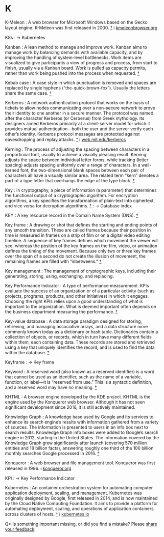 # K

K-Meleon
: A web browser for Microsoft Windows based on the Gecko layout engine. K-Meleon was first released in 2000. [†](#w-k-meleon) ℹ︎ [kmeleonbrowser.org](http://kmeleonbrowser.org/)

K8s
: → Kubernetes

Kanban
: A lean method to manage and improve work. Kanban aims to manage work by balancing demands with available capacity, and by improving the handling of system-level bottlenecks. Work items are visualized to give participants a view of progress and process, from start to finish, usually via a Kanban board. Work is pulled as capacity permits, rather than work being pushed into the process when requested. [†](#w-kanban)

Kebab case
: A case style in which punctuation is removed and spaces are replaced by single hyphens (“the-quick-brown-fox”). Usually the letters share the same case. [†](#w-letter-case)

Kerberos
: A network authentication protocol that works on the basis of tickets to allow nodes communicating over a non-secure network to prove their identity to one another in a secure manner. The protocol was named after the character Kerberos (or Cerberus) from Greek mythology. Its designers aimed Kerberos primarily at a client-server model for which it provides mutual authentication—both the user and the server verify each other’s identity. Kerberos protocol messages are protected against eavesdropping and replay attacks. [†](#w-kerberos) ℹ︎ [web.mit.edu/kerberos](http://web.mit.edu/kerberos/)

Kerning
: The process of adjusting the spacing between characters in a proportional font, usually to achieve a visually pleasing result. Kerning adjusts the space between individual letter forms, while tracking (letter spacing) adjusts spacing uniformly over a range of characters. In a well-kerned font, the two-dimensional blank spaces between each pair of characters all have a visually similar area. The related term “kern” denotes a part of a type letter that overhangs the edge of the type block. [†](#w-kerning)

Key
: In cryptography, a piece of information (a parameter) that determines the functional output of a cryptographic algorithm. For encryption algorithms, a key specifies the transformation of plain-text into ciphertext, and vice versa for decryption algorithms. [†](#w-key-cryptography)
: → Database index

KEY
: A key resource record in the Domain Name System (DNS). [†](#w-dns-record-types)

Key frame
: A drawing or shot that defines the starting and ending points of any smooth transition. These are called frames because their position in time is measured in frames on a strip of film or on a digital video editing timeline. A sequence of key frames defines which movement the viewer will see, whereas the position of the key frames on the film, video, or animation defines the timing of the movement. Because only two or three key frames over the span of a second do not create the illusion of movement, the remaining frames are filled with “inbetweens.” [†](#w-key-frame)

Key management
: The management of cryptographic keys, including their generating, storing, using, exchanging, and replacing.

Key Performance Indicator
: A type of performance measurement. KPIs evaluate the success of an organization or of a particular activity (such as projects, programs, products, and other initiatives) in which it engages. Choosing the right KPIs relies upon a good understanding of what is important to the organization. What is deemed important often depends on the business department measuring the performance. [†](#w-kpi)

Key-value database
: A data storage paradigm designed for storing, retrieving, and managing associative arrays, and a data structure more commonly known today as a dictionary or hash table. Dictionaries contain a collection of objects, or records, which in turn have many different fields within them, each containing data. These records are stored and retrieved using a key that uniquely identifies the record, and is used to find the data within the database. [†](#w-key-value-database)

Keyframe
: → Key frame

Keyword
: A reserved word (also known as a reserved identifier) is a word that cannot be used as an identifier, such as the name of a variable, function, or label—it is “reserved from use.” This is a syntactic definition, and a reserved word may have no meaning. [†](#w-keyword)

KHTML
: A browser engine developed by the KDE project. KHTML is the engine used by the Konqueror web browser. Although it has not seen significant development since 2016, it is still actively maintained.

Knowledge Graph
: A knowledge base used by Google and its services to enhance its search engine’s results with information gathered from a variety of sources. The information is presented to users in an info box next to search results. Knowledge Graph info boxes were added to Google’s search engine in 2012, starting in the United States. The information covered by the Knowledge Graph grew significantly after launch (covering 570 million entities and 18 billion facts), answering roughly one third of the 100 billion monthly searches Google processed in 2016. [†](#w-knowledge-graph)

Konqueror
: A web browser and file management tool. Konqueror was first released in 1996. ℹ︎ [konqueror.org](https://konqueror.org/)

KPI
: → Key Performance Indicator

Kubernetes
: An container orchestration system for automating computer application deployment, scaling, and management. Kubernetes was originally designed by Google, first released in 2014, and is now maintained by the Cloud Native Computing Foundation. It aims to provide a platform for automating deployment, scaling, and operations of application containers across clusters of hosts. [†](#w-k8s) ℹ︎ [kubernetes.io](https://kubernetes.io/)

Q> Is something important missing, or did you find a mistake? Please [share your feedback](https://github.com/j9t/web-development-glossary-forum/issues/new)!